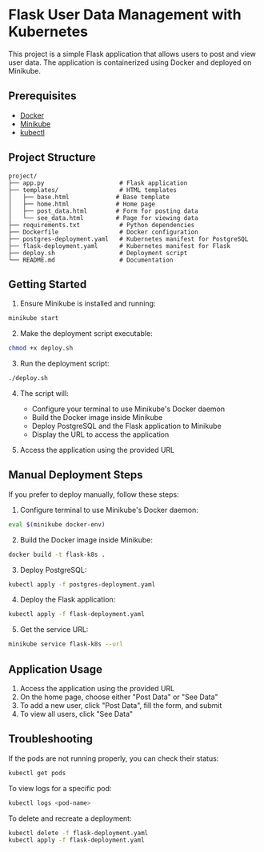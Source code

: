 # Flask User Data Management with Kubernetes

This project is a simple Flask application that allows users to post and view user data. The application is containerized using Docker and deployed on Minikube.

## Prerequisites

- [Docker](https://docs.docker.com/get-docker/)
- [Minikube](https://minikube.sigs.k8s.io/docs/start/)
- [kubectl](https://kubernetes.io/docs/tasks/tools/)

## Project Structure

```
project/
├── app.py                     # Flask application
├── templates/                 # HTML templates
│   ├── base.html             # Base template
│   ├── home.html             # Home page
│   ├── post_data.html        # Form for posting data
│   └── see_data.html         # Page for viewing data
├── requirements.txt           # Python dependencies
├── Dockerfile                 # Docker configuration
├── postgres-deployment.yaml   # Kubernetes manifest for PostgreSQL
├── flask-deployment.yaml      # Kubernetes manifest for Flask
├── deploy.sh                  # Deployment script
└── README.md                  # Documentation
```

## Getting Started

1. Ensure Minikube is installed and running:

```bash
minikube start
```

2. Make the deployment script executable:

```bash
chmod +x deploy.sh
```

3. Run the deployment script:

```bash
./deploy.sh
```

4. The script will:
   - Configure your terminal to use Minikube's Docker daemon
   - Build the Docker image inside Minikube
   - Deploy PostgreSQL and the Flask application to Minikube
   - Display the URL to access the application

5. Access the application using the provided URL

## Manual Deployment Steps

If you prefer to deploy manually, follow these steps:

1. Configure terminal to use Minikube's Docker daemon:

```bash
eval $(minikube docker-env)
```

2. Build the Docker image inside Minikube:

```bash
docker build -t flask-k8s .
```

3. Deploy PostgreSQL:

```bash
kubectl apply -f postgres-deployment.yaml
```

4. Deploy the Flask application:

```bash
kubectl apply -f flask-deployment.yaml
```

5. Get the service URL:

```bash
minikube service flask-k8s --url
```

## Application Usage

1. Access the application using the provided URL
2. On the home page, choose either "Post Data" or "See Data"
3. To add a new user, click "Post Data", fill the form, and submit
4. To view all users, click "See Data"

## Troubleshooting

If the pods are not running properly, you can check their status:

```bash
kubectl get pods
```

To view logs for a specific pod:

```bash
kubectl logs <pod-name>
```

To delete and recreate a deployment:

```bash
kubectl delete -f flask-deployment.yaml
kubectl apply -f flask-deployment.yaml
```